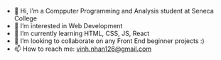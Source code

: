 - 👋 Hi, I’m a Compputer Programming and Analysis student at Seneca College
- 👀 I’m interested in Web Development
- 🌱 I’m currently learning HTML, CSS, JS, React
- 💞️ I’m looking to collaborate on any Front End beginner projects :)
- 📫 How to reach me: vinh.nhan126@gmail.com

<!---
vinhyan/vinhyan is a ✨ special ✨ repository because its `README.md` (this file) appears on your GitHub profile.
You can click the Preview link to take a look at your changes.
--->
